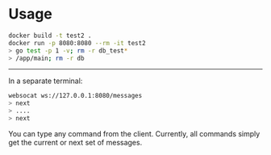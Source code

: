
# Usage

```bash
docker build -t test2 .
docker run -p 8080:8080 --rm -it test2
> go test -p 1 -v; rm -r db_test*
> /app/main; rm -r db
```

------

In a separate terminal:
```bash
websocat ws://127.0.0.1:8080/messages
> next
> ....
> next
```

You can type any command from the client. Currently, all commands
simply get the current or next set of messages.